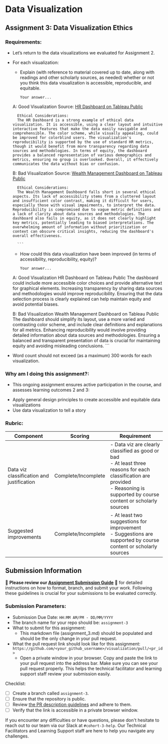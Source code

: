 # Data Visualization

## Assignment 3: Data Visualization Ethics

### Requirements:
- Let’s return to the data visualizations we evaluated for Assignment 2.  
- For each visualization: 
    - Explain (with reference to material covered up to date, along with readings and other scholarly sources, as needed) whether or not you think this data visualization is accessible, reproducible, and equitable. 
        ```
        Your answer...
     A: Good Visualization
       Source: [HR Dashboard on Tableau Public](https://public.tableau.com/app/profile/iaroslava/viz/HRDashboard_17194096809750/OVERVIEW)


        Ethical Considerations:
        The HR Dashboard is a strong example of ethical data visualization. It is accessible, using a clear layout and intuitive interactive features that make the data easily navigable and comprehensible. The color scheme, while visually appealing, could be improved for colorblind users. The visualization's reproducibility is supported by the use of standard HR metrics, though it would benefit from more transparency regarding data sources and methodologies. In terms of equity, the dashboard provides a balanced representation of various demographics and metrics, ensuring no group is overlooked. Overall, it effectively communicates the data without bias or confusion.

     B: Bad Visualization
        Source: [Wealth Management Dashboard on Tableau Public](https://public.tableau.com/app/profile/francisco8181/viz/WealthManagement_17210375097540/Overview)
        
        Ethical Considerations:
        The Wealth Management Dashboard falls short in several ethical aspects. Its lack of accessibility stems from a cluttered layout and insufficient color contrast, making it difficult for users, especially those with visual impairments, to interpret the data. Reproducibility is compromised due to vague metric definitions and a lack of clarity about data sources and methodologies. The dashboard also fails in equity, as it does not clearly highlight key metrics, potentially leading to biased interpretations. The overwhelming amount of information without prioritization or context can obscure critical insights, reducing the dashboard's overall effectiveness.

        ```
    - How could this data visualization have been improved (in terms of accessibility, reproducibility, equity)?  
        ```
        Your answer...
     A: Good Visualization
        HR Dashboard on Tableau Public
        The dashboard could include more accessible color choices and provide alternative text for graphical elements. Increasing transparency by sharing data sources and methodologies would improve reproducibility. Ensuring that the data selection process is clearly explained can help maintain equity and avoid potential biases.
       
     B: Bad Visualization
        Wealth Management Dashboard on Tableau Public
        The dashboard should simplify its layout, use a more varied and contrasting color scheme, and include clear definitions and explanations for all metrics. Enhancing reproducibility would involve providing detailed information about data sources and methodologies. Ensuring a balanced and transparent presentation of data is crucial for maintaining equity and avoiding misleading conclusions.
        ```

- Word count should not exceed (as a maximum) 300 words for each visualization. 

### Why am I doing this assignment?:
- This ongoing assignment ensures active participation in the course, and assesses learning outcomes 2 and 3:  
* Apply general design principles to create accessible and equitable data visualizations
* Use data visualization to tell a story

### Rubric:
| Component               | Scoring   | Requirement                                                 |
|-------------------------|-----------|-------------------------------------------------------------|
| Data viz classification and justification | Complete/Incomplete | - Data viz are clearly classified as good or bad<br />- At least three reasons for each classification are provided<br />- Reasoning is supported by course content or scholarly sources |
| Suggested improvements  | Complete/Incomplete | - At least two suggestions for improvement<br />- Suggestions are supported by course content or scholarly sources |

## Submission Information

🚨 **Please review our [Assignment Submission Guide](https://github.com/UofT-DSI/onboarding/blob/main/onboarding_documents/submissions.md)** 🚨 for detailed instructions on how to format, branch, and submit your work. Following these guidelines is crucial for your submissions to be evaluated correctly.

### Submission Parameters:
* Submission Due Date: `HH:MM AM/PM - DD/MM/YYYY`
* The branch name for your repo should be: `assignment-3`
* What to submit for this assignment:
    * This markdown file (assignment_3.md) should be populated and should be the only change in your pull request.
* What the pull request link should look like for this assignment: `https://github.com/<your_github_username>/visualization/pull/<pr_id>`
    * Open a private window in your browser. Copy and paste the link to your pull request into the address bar. Make sure you can see your pull request properly. This helps the technical facilitator and learning support staff review your submission easily.

Checklist:
- [ ] Create a branch called `assignment-3`.
- [ ] Ensure that the repository is public.
- [ ] Review [the PR description guidelines](https://github.com/UofT-DSI/onboarding/blob/main/onboarding_documents/submissions.md#guidelines-for-pull-request-descriptions) and adhere to them.
- [ ] Verify that the link is accessible in a private browser window.

If you encounter any difficulties or have questions, please don't hesitate to reach out to our team via our Slack at `#cohort-3-help`. Our Technical Facilitators and Learning Support staff are here to help you navigate any challenges.
